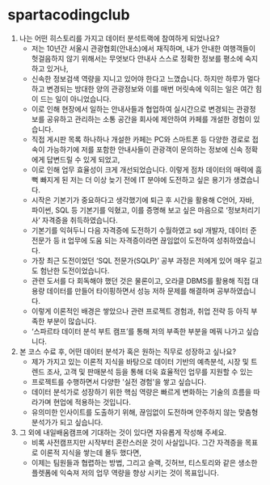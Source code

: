 # spartacodingclub

1. 나는 어떤 히스토리를 가지고 데이터 분석트랙에 참여하게 되었나요?
    - 저는 10년간 서울시 관광협회(안내소)에서 재직하며, 내가 안내한 여행객들이 헛걸음하지 않기 위해서는 무엇보다 안내사 스스로 정확한 정보를 평소에 숙지하고 있거나,
    - 신속한 정보검색 역량을 지니고 있어야 한다고 느꼈습니다. 하지만 하루가 멀다 하고 변경되는 방대한 양의 관광정보와 이를 매번 머릿속에 익히는 일은 여간 힘이 드는 일이 아니었습니다.
    - 이로 인해 현장에서 일하는 안내사들과 협업하여 실시간으로 변경되는 관광정보를 공유하고 관리하는 소통 공간을 회사에 제안하여 카페를 개설한 경험이 있습니다.
    - 직접 게시판 목록 하나하나 개설한 카페는 PC와 스마트폰 등 다양한 경로로 접속이 가능하기에 저를 포함한 안내사들이 관광객이 문의하는 정보에 신속 정확에게 답변드릴 수 있게 되었고,
    - 이로 인해 업무 효율성이 크게 개선되었습니다. 이렇게 점차 데이터의 매력에 흠뻑 빠지게 된 저는 더 이상 늦기 전에 IT 분야에 도전하고 싶은 용기가 생겼습니다.
    - 시작은 기본기가 중요하다고 생각했기에 퇴근 후 시간을 활용해 C언어, 자바, 파이썬, SQL 등 기본기를 익혔고, 이를 증명해 보고 싶은 마음으로 ‘정보처리기사’ 자격증을 취득하였습니다.
    - 기본기를 익혀두니 다음 자격증에 도전하기 수월하였고 sql 개발자, 데이터 준전문가 등 it 업무에 도움 되는 자격증이라면 끊임없이 도전하여 성취하였습니다.
    - 가장 최근 도전이었던 ‘SQL 전문가(SQLP)’ 공부 과정은 저에게 있어 매우 길고도 험난한 도전이었습니다.
    - 관련 도서를 다 회독해야 했던 것은 물론이고, 오라클 DBMS를 활용해 직접 대용량 데이터를 만들어 타이핑하면서 성능 저하 문제를 해결하며 공부하였습니다.
    - 이렇게 이론적인 배경은 쌓았으나 관련 프로젝트 경험과, 취업 전략 등 아직 부족한 부분이 많습니다.
    - ‘스파르타 데이터 분석 부트 캠프’를 통해 저의 부족한 부분을 메꿔 나가고 싶습니다.
2. 본 코스 수료 후, 어떤 데이터 분석가 혹은 원하는 직무로 성장하고 싶나요?
    - 제가 가지고 있는 이론적 지식을 바탕으로 데이터 기반의 예측분석, 시장 및 트렌드 조사, 고객 및 판매분석 등을 통해 더욱 효율적인 업무를 지원할 수 있는
    - 프로젝트를 수행하면서 다양한 '실전 경험'을 쌓고 싶습니다.
    - 데이터 분석가로 성장하기 위한 핵심 역량은 빠르게 변화하는 기술의 흐름을 따라가며 현업에 적용하는 것입니다.
    - 유의미한 인사이트를 도출하기 위해, 끊임없이 도전하며 안주하지 않는 맞춤형 분석가가 되고 싶습니다.
3. 그 외에 내일배움캠프에 기대하는 것이 있다면 자유롭게 작성해 주세요.
   - 비록 사전캠프지만 시작부터 혼란스러운 것이 사실입니다. 그간 자격증을 목표로 이론적 지식을 쌓는데 몰두 했다면,
   - 이제는 팀원들과 협렵하는 방법, 그리고 슬랙, 깃허브, 티스토리와 같은 생소한 플렛폼에 익숙져 저의 업무 역량을 향상 시키는 것이 목표입니다.
